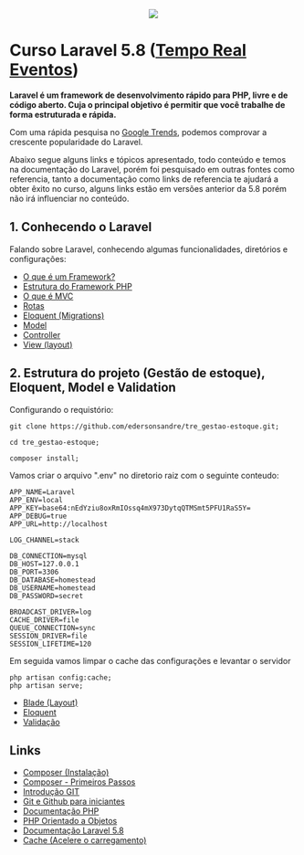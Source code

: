 <p align="center"><img src="https://laravel.com/assets/img/components/logo-laravel.svg"></p>

# Curso Laravel 5.8 ([Tempo Real Eventos](https://www.temporealeventos.com.br/))

**Laravel é um framework de desenvolvimento rápido para PHP, livre e de código aberto. Cuja o principal objetivo é permitir que você trabalhe de forma estruturada e rápida.**

Com uma rápida pesquisa no [Google Trends](https://trends.google.com.br/trends/explore?q=laravel,CodeIgniter,symfony,cakephp,Zend), podemos comprovar a crescente popularidade do Laravel.

Abaixo segue alguns links e tópicos apresentado, todo conteúdo e temos na documentação do Laravel, porém foi pesquisado em outras fontes como referencia, tanto a documentação como links de referencia te ajudará a obter êxito no curso, alguns links estão em versões anterior da 5.8 porém não irá influenciar no conteúdo.

## 1. Conhecendo o Laravel
Falando sobre Laravel, conhecendo algumas funcionalidades, diretórios e configurações:
- [O que é um Framework?](https://gaea.com.br/entenda-o-que-e-framework/)
- [Estrutura do Framework PHP](https://blog.especializati.com.br/estrutura-do-framework-php-laravel)
- [O que é MVC](https://tableless.com.br/mvc-afinal-e-o-que/)
- [Rotas](https://blog.especializati.com.br/rotas-no-laravel/)
- [Eloquent (Migrations)](https://imasters.com.br/desenvolvimento/criando-migrations-e-relacionando-tabelas-com-laravel)
- [Model](https://medium.com/trainingcenter/relacionando-models-e-tabelas-no-laravel-5-4-a8365a12eca2)
- [Controller](https://blog.dialhost.com.br/laravel-controller/)
- [View (layout)](https://www.devmedia.com.br/blade-engine-utilizando-templates-no-laravel/36749)

## 2. Estrutura do projeto (Gestão de estoque), Eloquent, Model e Validation
Configurando o requistório:

```
git clone https://github.com/edersonsandre/tre_gestao-estoque.git;

cd tre_gestao-estoque;

composer install;
```


Vamos criar o arquivo ".env" no diretorio raiz com o seguinte conteudo:
```
APP_NAME=Laravel
APP_ENV=local
APP_KEY=base64:nEdYziu8oxRmIOssq4mX973DytqQTMSmt5PFU1RaS5Y=
APP_DEBUG=true
APP_URL=http://localhost

LOG_CHANNEL=stack

DB_CONNECTION=mysql
DB_HOST=127.0.0.1
DB_PORT=3306
DB_DATABASE=homestead
DB_USERNAME=homestead
DB_PASSWORD=secret

BROADCAST_DRIVER=log
CACHE_DRIVER=file
QUEUE_CONNECTION=sync
SESSION_DRIVER=file
SESSION_LIFETIME=120
```

Em seguida vamos limpar o cache das configurações e levantar o servidor
```
php artisan config:cache;
php artisan serve;
```

- [Blade (Layout)](https://laravel.com/docs/5.8/blade#forms)
- [Eloquent](https://imasters.com.br/back-end/como-criar-as-models-do-seu-projeto-com-eloquent-no-laravel)
- [Validação](https://blog.dialhost.com.br/laravel-5-7-criando-form-validations/)


## Links
* [Composer (Instalação)](https://getcomposer.org/doc/00-intro.md)
* [Composer - Primeiros Passos](https://www.youtube.com/watch?v=gXQZlrbzesc)
* [Introdução GIT](https://tableless.com.br/tudo-que-voce-queria-saber-sobre-git-e-github-mas-tinha-vergonha-de-perguntar/)
* [Git e Github para iniciantes](https://www.youtube.com/watch?v=UMhskLXJuq4)
* [Documentação PHP](https://www.php.net)
* [PHP Orientado a Objetos](https://www.youtube.com/watch?v=_mBqvoSJIBU)
* [Documentação Laravel 5.8](https://laravel.com/docs/5.8)
* [Cache (Acelere o carregamento)](https://tableless.com.br/acelere-o-carregamento-de-seu-site-com-php-caching/)